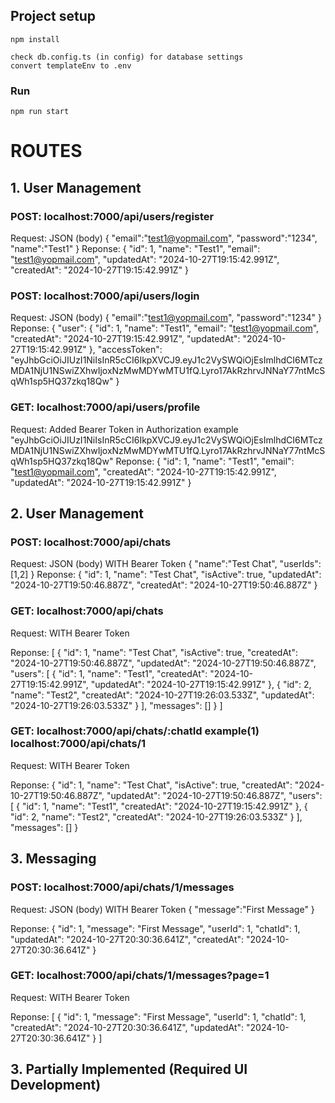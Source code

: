 ## Project setup
```
npm install

check db.config.ts (in config) for database settings
convert templateEnv to .env
```

### Run
```
npm run start
```


# ROUTES
## 1. User Management

### POST: localhost:7000/api/users/register
Request: JSON (body)
{
    "email":"test1@yopmail.com",
    "password":"1234",
    "name":"Test1"
}
Reponse: {
    "id": 1,
    "name": "Test1",
    "email": "test1@yopmail.com",
    "updatedAt": "2024-10-27T19:15:42.991Z",
    "createdAt": "2024-10-27T19:15:42.991Z"
}


### POST: localhost:7000/api/users/login
Request: JSON (body)
{
    "email":"test1@yopmail.com",
    "password":"1234"
}
Reponse: {
    "user": {
        "id": 1,
        "name": "Test1",
        "email": "test1@yopmail.com",
        "createdAt": "2024-10-27T19:15:42.991Z",
        "updatedAt": "2024-10-27T19:15:42.991Z"
    },
    "accessToken": "eyJhbGciOiJIUzI1NiIsInR5cCI6IkpXVCJ9.eyJ1c2VySWQiOjEsImlhdCI6MTczMDA1NjU1NSwiZXhwIjoxNzMwMDYwMTU1fQ.Lyro17AkRzhrvJNNaY77ntMcSqWh1sp5HQ37zkq18Qw"
}


### GET: localhost:7000/api/users/profile
Request: Added Bearer Token in Authorization
example "eyJhbGciOiJIUzI1NiIsInR5cCI6IkpXVCJ9.eyJ1c2VySWQiOjEsImlhdCI6MTczMDA1NjU1NSwiZXhwIjoxNzMwMDYwMTU1fQ.Lyro17AkRzhrvJNNaY77ntMcSqWh1sp5HQ37zkq18Qw"
Reponse: {
    "id": 1,
    "name": "Test1",
    "email": "test1@yopmail.com",
    "createdAt": "2024-10-27T19:15:42.991Z",
    "updatedAt": "2024-10-27T19:15:42.991Z"
}


## 2. User Management

### POST: localhost:7000/api/chats
Request: JSON (body) WITH Bearer Token
{
    "name":"Test Chat",
    "userIds":[1,2]
}
Reponse: {
    "id": 1,
    "name": "Test Chat",
    "isActive": true,
    "updatedAt": "2024-10-27T19:50:46.887Z",
    "createdAt": "2024-10-27T19:50:46.887Z"
}

### GET: localhost:7000/api/chats
Request: WITH Bearer Token

Reponse: [
    {
        "id": 1,
        "name": "Test Chat",
        "isActive": true,
        "createdAt": "2024-10-27T19:50:46.887Z",
        "updatedAt": "2024-10-27T19:50:46.887Z",
        "users": [
            {
                "id": 1,
                "name": "Test1",
                "createdAt": "2024-10-27T19:15:42.991Z",
                "updatedAt": "2024-10-27T19:15:42.991Z"
            },
            {
                "id": 2,
                "name": "Test2",
                "createdAt": "2024-10-27T19:26:03.533Z",
                "updatedAt": "2024-10-27T19:26:03.533Z"
            }
        ],
        "messages": []
    }
]

### GET: localhost:7000/api/chats/:chatId example(1) localhost:7000/api/chats/1
Request: WITH Bearer Token

Reponse: {
    "id": 1,
    "name": "Test Chat",
    "isActive": true,
    "createdAt": "2024-10-27T19:50:46.887Z",
    "updatedAt": "2024-10-27T19:50:46.887Z",
    "users": [
        {
            "id": 1,
            "name": "Test1",
            "createdAt": "2024-10-27T19:15:42.991Z"
        },
        {
            "id": 2,
            "name": "Test2",
            "createdAt": "2024-10-27T19:26:03.533Z"
        }
    ],
    "messages": []
}

## 3. Messaging

### POST: localhost:7000/api/chats/1/messages
Request: JSON (body) WITH Bearer Token
{
    "message":"First Message"
}

Reponse: {
    "id": 1,
    "message": "First Message",
    "userId": 1,
    "chatId": 1,
    "updatedAt": "2024-10-27T20:30:36.641Z",
    "createdAt": "2024-10-27T20:30:36.641Z"
}

### GET: localhost:7000/api/chats/1/messages?page=1
Request: WITH Bearer Token

Reponse: [
    {
        "id": 1,
        "message": "First Message",
        "userId": 1,
        "chatId": 1,
        "createdAt": "2024-10-27T20:30:36.641Z",
        "updatedAt": "2024-10-27T20:30:36.641Z"
    }
]

## 3. Partially Implemented (Required UI Development)